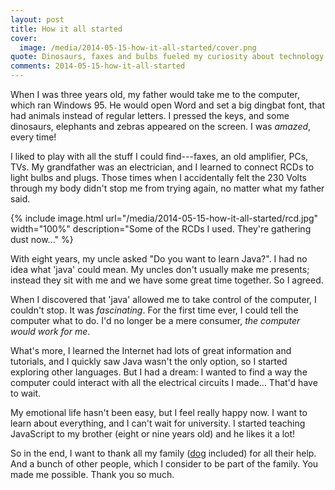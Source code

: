 ```yaml
---
layout: post
title: How it all started
cover:
  image: /media/2014-05-15-how-it-all-started/cover.png
quote: Dinosaurs, faxes and bulbs fueled my curiosity about technology.
comments: 2014-05-15-how-it-all-started
---
```


When I was three years old, my father would take me to the computer, which ran
Windows 95. He would open Word and set a big dingbat font, that had
animals instead of regular letters. I pressed the keys, and some dinosaurs,
elephants and zebras appeared on the screen. I was *amazed*, every time!

I liked to play with all the stuff I could find---faxes, an old amplifier,
PCs, TVs. My grandfather was an electrician, and I learned to connect RCDs
to light bulbs and plugs. Those times when I accidentally felt the 230 Volts
through my body didn't stop me from trying again, no matter what my father said.

{% include image.html url="/media/2014-05-15-how-it-all-started/rcd.jpg" width="100%" description="Some of the RCDs I used. They're gathering dust now..." %}

With eight years, my uncle asked "Do you want to learn Java?". I had no
idea what 'java' could mean. My uncles don't usually make me presents; instead
they sit with me and we have some great time together. So I agreed.

When I discovered that 'java' allowed me to take control of the computer,
I couldn't stop. It was *fascinating*. For the first time ever, I could tell
the computer what to do. I'd no longer be a mere consumer, *the computer
would work for me*.

What's more, I learned the Internet had lots of great information and
tutorials, and I quickly saw Java wasn't the only option, so I started exploring
other languages. But I had a dream: I wanted to find a way the computer could
interact with all the electrical circuits I made... That'd have to wait.

My emotional life hasn't been easy, but I feel really happy now. I want to
learn about everything, and I can't wait for university. I started teaching
JavaScript to my brother (eight or nine years old) and he likes it a lot!

So in the end, I want to thank all my family ([dog](/media/2014-05-15-how-it-all-started/cadi.jpg)
included) for all their help. And a bunch of other people, which I consider to
be part of the family. You made me possible. Thank you so much.
